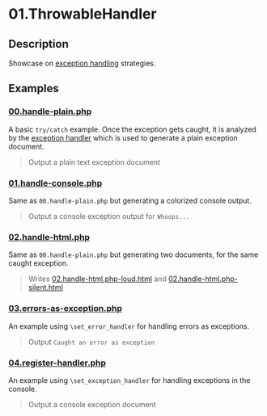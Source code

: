 # 01.ThrowableHandler

## Description

Showcase on [exception handling](https://www.php.net/manual/en/language.exceptions.php) strategies.

## Examples

### [00.handle-plain.php](00.handle-plain.php)

A basic `try/catch` example. Once the exception gets caught, it is analyzed by the [exception handler]() which is used to generate a plain exception document.

> Output a plain text exception document

### [01.handle-console.php](01.handle-console.php)

Same as `00.handle-plain.php` but generating a colorized console output.

> Output a console exception output for `Whoops...`

### [02.handle-html.php](02.handle-html.php)

Same as `00.handle-plain.php` but generating two documents, for the same caught exception.

> Writes [02.handle-html.php-loud.html](02.handle-html.php-loud.html) and [02.handle-html.php-silent.html](02.handle-html.php-silent.html)

### [03.errors-as-exception.php](03.errors-as-exception.php)

An example using `\set_error_handler` for handling errors as exceptions.

> Output `Caught an error as exception`

### [04.register-handler.php](04.register-handler.php)

An example using `\set_exception_handler` for handling exceptions in the console.

> Output a console exception document
